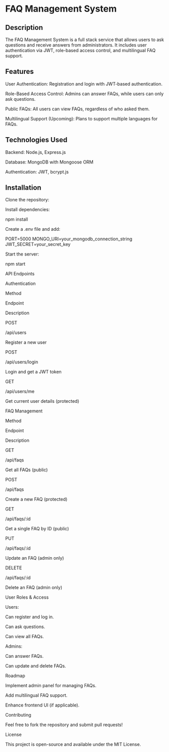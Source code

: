 # FAQ Management System

## Description

The FAQ Management System is a full stack service that allows users to ask questions and receive answers from administrators. It includes user authentication via JWT, role-based access control, and multilingual FAQ support.

## Features

User Authentication: Registration and login with JWT-based authentication.

Role-Based Access Control: Admins can answer FAQs, while users can only ask questions.

Public FAQs: All users can view FAQs, regardless of who asked them.

Multilingual Support (Upcoming): Plans to support multiple languages for FAQs.

## Technologies Used

Backend: Node.js, Express.js

Database: MongoDB with Mongoose ORM

Authentication: JWT, bcrypt.js

## Installation

Clone the repository:

Install dependencies:

npm install

Create a .env file and add:

PORT=5000
MONGO_URI=your_mongodb_connection_string
JWT_SECRET=your_secret_key

Start the server:

npm start

API Endpoints

Authentication

Method

Endpoint

Description

POST

/api/users

Register a new user

POST

/api/users/login

Login and get a JWT token

GET

/api/users/me

Get current user details (protected)

FAQ Management

Method

Endpoint

Description

GET

/api/faqs

Get all FAQs (public)

POST

/api/faqs

Create a new FAQ (protected)

GET

/api/faqs/:id

Get a single FAQ by ID (public)

PUT

/api/faqs/:id

Update an FAQ (admin only)

DELETE

/api/faqs/:id

Delete an FAQ (admin only)

User Roles & Access

Users:

Can register and log in.

Can ask questions.

Can view all FAQs.

Admins:

Can answer FAQs.

Can update and delete FAQs.

Roadmap

Implement admin panel for managing FAQs.

Add multilingual FAQ support.

Enhance frontend UI (if applicable).

Contributing

Feel free to fork the repository and submit pull requests!

License

This project is open-source and available under the MIT License.

